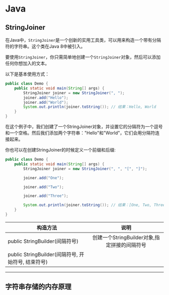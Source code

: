 # Java

## StringJoiner

在Java中，`StringJoiner`是一个创新的实用工具类，可以用来构造一个带有分隔符的字符串。这个类在Java 8中被引入。

要使用`StringJoiner`，你只需简单地创建一个`StringJoiner`对象，然后可以添加任何你想加入的文本。

以下是基本使用方式：
```java
public class Demo {
    public static void main(String[] args) {
        StringJoiner joiner = new StringJoiner(", ");
        joiner.add("Hello");
        joiner.add("World");
        System.out.println(joiner.toString()); // 结果：Hello, World
    }
}
```

在这个例子中，我们创建了一个StringJoiner对象，并设置它的分隔符为一个逗号和一个空格。然后我们添加两个字符串："Hello"和"World"，它们会用分隔符连接起来。

你也可以在创建StringJoiner的时候定义一个前缀和后缀:
```java
public class Demo {
    public static void main(String[] args) {
        StringJoiner joiner = new StringJoiner(", ", "[", "]");

        joiner.add("One");

        joiner.add("Two");

        joiner.add("Three");

        System.out.println(joiner.toString()); // 结果：[One, Two, Three]
    }
}

```

| 构造方法       |      说明     |
| ------------- | :-----------: | 
| public StringBuilder(间隔符号)      | 创建一个StringBuilder对象,指定拼接的间隔符号 | 
| public StringBuilder(间隔符号, 开始符号, 结束符号)      |       | 

---

## 字符串存储的内存原理

